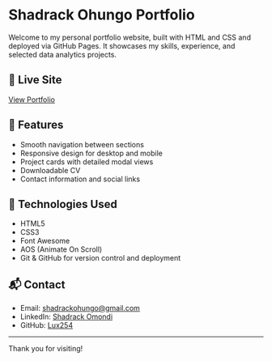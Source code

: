 # Shadrack Ohungo Portfolio

Welcome to my personal portfolio website, built with HTML and CSS and deployed via GitHub Pages. It showcases my skills, experience, and selected data analytics projects.

## 🔗 Live Site

[View Portfolio](https://lux254.github.io/my-portfolio/)

## 🚀 Features

- Smooth navigation between sections
- Responsive design for desktop and mobile
- Project cards with detailed modal views
- Downloadable CV
- Contact information and social links

## 📁 Technologies Used

- HTML5
- CSS3
- Font Awesome
- AOS (Animate On Scroll)
- Git & GitHub for version control and deployment

## 📬 Contact

- Email: shadrackohungo@gmail.com  
- LinkedIn: [Shadrack Omondi](https://linkedin.com/in/shadrack-omondi-30071a1a4/)
- GitHub: [Lux254](https://github.com/Lux254)

---

Thank you for visiting!
